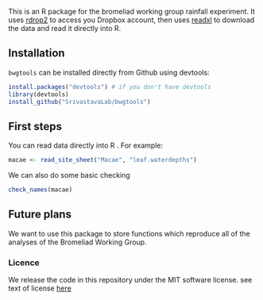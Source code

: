 This is an R package for the bromeliad working group rainfall experiment. It uses [rdrop2](https://github.com/karthik/rdrop2) to access you Dropbox account, then uses [readxl](https://github.com/hadley/readxl) to download the data and read it directly into R.  

## Installation

`bwgtools` can be installed directly from Github using devtools:

```r
install.packages("devtools") # if you don't have devtools
library(devtools)
install_github("SrivastavaLab/bwgtools")
```

## First steps

You can read data directly into R . For example:

```r
macae <- read_site_sheet("Macae", "leaf.waterdepths")
```

We can also do some basic checking 

```r
check_names(macae)
```

## Future plans

We want to use this package to store functions which reproduce all of the analyses of the Bromeliad Working Group.

### Licence
We release the code in this repository under the MIT software license. see text of license [here](LICENSE)
